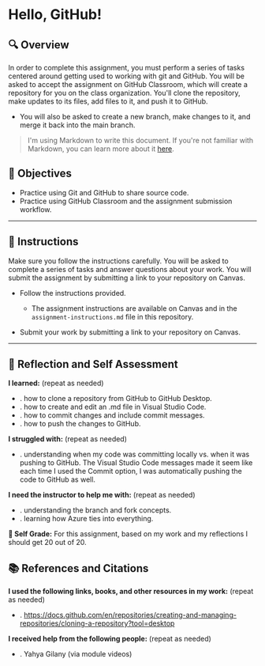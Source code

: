# Hello, GitHub!

## 🔍 Overview
In order to complete this assignment, you must perform a series of tasks centered around getting used to working with git and GitHub.
You will be asked to accept the assignment on GitHub Classroom, which will create a repository for you on the class organization. You'll clone the repository, make updates to its files, add files to it, and push it to GitHub.
* You will also be asked to create a new branch, make changes to it, and merge it back into the main branch.

> I'm using Markdown to write this document. If you're not familiar with Markdown, you can learn more about it [here](https://guides.github.com/features/mastering-markdown/).

## 🎯 Objectives
- Practice using Git and GitHub to share source code.
- Practice using GitHub Classroom and the assignment submission workflow.

---------------
## 📝 Instructions
Make sure you follow the instructions carefully. You will be asked to complete a series of tasks and answer questions about your work. You will submit the assignment by submitting a link to your repository on Canvas.

- Follow the instructions provided.
  - The assignment instructions are available on Canvas and in the `assignment-instructions.md` file in this repository.

- Submit your work by submitting a link to your repository on Canvas.

---------------
## 💭 Reflection and Self Assessment

**I learned:** (repeat as needed)
- . how to clone a repository from GitHub to GitHub Desktop.
- . how to create and edit an .md file in Visual Studio Code.
- . how to commit changes and include commit messages.
- . how to push the changes to GitHub.

**I struggled with:** (repeat as needed)
- . understanding when my code was committing locally vs. when it was pushing to GitHub. The Visual Studio Code messages made it seem like each time I used the Commit option, I was automatically pushing the code to GitHub as well.

**I need the instructor to help me with:** (repeat as needed)
- . understanding the branch and fork concepts.  
- . learning how Azure ties into everything.

**💯 Self Grade:** For this assignment, based on my work and my reflections I should get 20 out of 20.


## 📚 References and Citations
**I used the following links, books, and other resources in my work:** (repeat as needed)
- . https://docs.github.com/en/repositories/creating-and-managing-repositories/cloning-a-repository?tool=desktop
  
**I received help from the following people:** (repeat as needed)
- . Yahya Gilany (via module videos)

